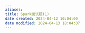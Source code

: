 ```yaml
---
aliases: 
title: Spark面试题(1)
date created: 2024-04-12 10:04:00
date modified: 2024-04-13 18:04:07
---
```

